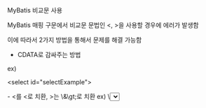 MyBatis 비교문 사용

MyBatis 매핑 구문에서 비교문 문법인 <, >을 사용할 경우에 에러가 발생함

이에 따라서 2가지 방법을 통해서 문제를 해결 가능함

- CDATA로 감싸주는 방법

ex) 

\<select id="selectExample">

<![CDATA[

SELECT * FROM example_data where no<10

]]

\</select>

- <를 &lt로 치환, >는 \&\gt;로 치환

ex)

\<select id ="selectExample">

SELECT * FROM example_data where no &lt 10

\</select>